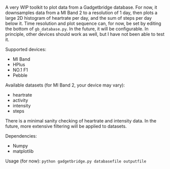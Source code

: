 A very WIP toolkit to plot data from a Gadgetbridge database. For now, it downsamples data from a MI Band 2 to a resolution of 1 day, then plots a large 2D histogram of heartrate per day, and the sum of steps per day below it. Time resolution and plot sequence can, for now, be set by editing the bottom of `gb_database.py`. In the future, it will be configurable. In principle, other devices should work as well, but I have not been able to test it.

Supported devices:

- MI Band
- HPlus
- NO.1 F1
- Pebble

Available datasets (for MI Band 2, your device may vary):

- heartrate
- activity
- intensity
- steps

There is a minimal sanity checking of heartrate and intensity data. In the future, more extensive filtering will be applied to datasets.

Dependencies:

- Numpy
- matplotlib

Usage (for now): `python gadgetbridge.py databasefile outputfile`